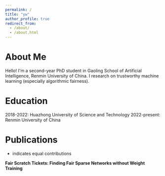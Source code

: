 ```yaml
---
permalink: /
title: "yw"
author_profile: true
redirect_from: 
  - /about/
  - /about.html
---
```


About Me
======
Hello! I'm a second-year PhD student in Gaoling School of Artificial Intelligence, Renmin University of China. I research on trustworthy machine learning (especially algorithmic fairness). 

Education
======
2018-2022: Huazhong University of Science and Technology
2022-present: Renmin University of China

Publications
======
* indicates equal contributions

**Fair Scratch Tickets: Finding Fair Sparse Networks without Weight Training**
